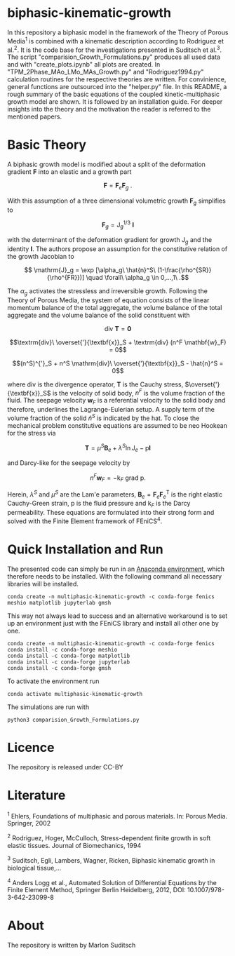 # biphasic-kinematic-growth

In this repository a biphasic model in the framework of the Theory of Porous Media<sup>1</sup> is combined with a kinematic description according to Rodriguez et al.<sup>2</sup>.
It is the code base for the investigations presented in Suditsch et al.<sup>3</sup>. The script "comparision_Growth_Formulations.py" produces all used 
data and with "create_plots.ipynb" all plots are created. In "TPM_2Phase_MAo_LMo_MAs_Growth.py" and "Rodriguez1994.py" calculation routines for the respective 
theories are written. For convinience, general functions are outsourced into the "helper.py" file. In this README, a rough summary of the basic 
equations of the coupled kinetic-multiphasic growth model are shown. It is followed by an installation guide. For deeper insights into the theory 
and the motivation the reader is referred to the mentioned papers.

# Basic Theory

A biphasic growth model is modified about a split of the deformation gradient $\textbf{F}$ into an elastic and a growth part

$$ \textbf{F} = \textbf{F}_e \textbf{F}_g\ .$$

With this assumption of a three dimensional volumetric growth $\textbf{F}_g$ simplifies to

$$ \textbf{F}_g = \mathrm{J}_g^{1/3}\ \mathbf{I}$$

with the determinant of the deformation gradient for growth $\mathrm{J}_g$ and the identity $\mathbf{I}$. The authors propose an assumption
for the constitutive relation of the growth Jacobian to

$$ \mathrm{J}_g = \exp [\alpha_g\ \hat{n}^S\ (1-\frac{\rho^{SR}}{\rho^{FR}})] \quad \forall\ \alpha_g \in 0,...,1\ .$$

The $\alpha_g$ activates the stressless and irreversible growth. Following the Theory of Porous Media, the system of equation consists of the linear 
momentum balance of the total aggregate, the volume balance of the total aggregate and the volume balance of the solid constituent with

$$\textrm{div}\ \mathbf{T} = \mathbf{0}$$

$$\textrm{div}\ \overset{'}{\textbf{x}}_S + \textrm{div} (n^F \mathbf{w}_F) = 0$$

$$(n^S)^{'}_S + n^S \mathrm{div}\ \overset{'}{\textbf{x}}_S - \hat{n}^S = 0$$

where $\textrm{div}$ is the divergence operator, $\mathbf{T}$ is the Cauchy stress, $\overset{'}{\textbf{x}}_S$ is the velocity of solid body,
$n^F$ is the volume fraction of the fluid. The seepage velocity $\mathbf{w}_F$ is a referential velocity to the solid body and therefore, underlines
the Lagrange-Eulerian setup. A supply term of the volume fraction of the solid $\hat{n}^S$ is indicated by the hat. To close the mechanical problem
constitutive equations are assumed to be neo Hookean for the stress via

$$\mathbf{T} = \mu^S \mathbf{B}_e + \lambda^S \ln \mathrm{J}_e - \mathrm{p} \mathbf{I}$$

and Darcy-like for the seepage velocity by

$$n^F \mathbf{w}_F = - \mathrm{k}_F\ \mathrm{grad}\ \mathrm{p}.$$

Herein, $\lambda^S$ and $\mu^S$ are the Lam\'e parameters, $\mathbf{B}_e = \textbf{F}_e \textbf{F}_e^{\mathrm{T}}$ is the right elastic Cauchy-Green strain,
$\mathrm{p}$ is the fluid pressure and $\mathrm{k}_F$ is the Darcy permeability. These equations are formulated into their strong form and solved with the 
Finite Element framework of FEniCS<sup>4</sup>.

# Quick Installation and Run

The presented code can simply be run in an [Anaconda environment](https://anaconda.org/), which therefore needs to be installed. With the following command
all necessary libraries will be installed.
```
conda create -n multiphasic-kinematic-growth -c conda-forge fenics meshio matplotlib jupyterlab gmsh
```
This way not always lead to success and an alternative workaround is to set up an environment just with the FEniCS library and install all other one by one.
```
conda create -n multiphasic-kinematic-growth -c conda-forge fenics
conda install -c conda-forge meshio
conda install -c conda-forge matplotlib
conda install -c conda-forge jupyterlab
conda install -c conda-forge gmsh
```
To activate the environment run
```
conda activate multiphasic-kinematic-growth
```
The simulations are run with
```
python3 comparision_Growth_Formulations.py
```
# Licence

The repository is released under CC-BY

# Literature

<sup>1</sup> Ehlers, Foundations of multiphasic and porous materials. In: Porous Media. Springer, 2002

<sup>2</sup> Rodriguez, Hoger, McCulloch, Stress-dependent finite growth in soft elastic tissues. Journal of Biomechanics, 1994

<sup>3</sup> Suditsch, Egli, Lambers, Wagner, Ricken, Biphasic kinematic growth in biological tissue,...

<sup>4</sup> Anders Logg et al., Automated Solution of Differential Equations by the Finite Element Method, Springer Berlin Heidelberg, 2012, DOI: 10.1007/978-3-642-23099-8


# About

The repository is written by Marlon Suditsch
